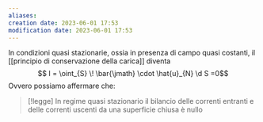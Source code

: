 ```yaml
---
aliases: 
creation date: 2023-06-01 17:53
modification date: 2023-06-01 17:53
---
```


In condizioni quasi stazionarie, ossia in presenza di campo quasi costanti, il [[principio di conservazione della carica]] diventa
$$ I = \oint_{S} \! \bar{\jmath} \cdot \hat{u}_{N} \d S  =0$$
Ovvero possiamo affermare che:

>[!legge] 
>In regime quasi stazionario il bilancio delle correnti entranti e delle correnti uscenti da una superficie chiusa è nullo
